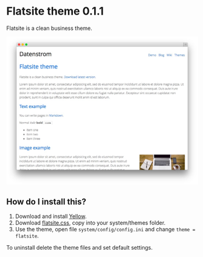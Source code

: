 Flatsite theme 0.1.1
====================
Flatsite is a clean business theme.

![Screenshot](flatsite-screenshot.jpg?raw=true)

How do I install this?
----------------------
1. Download and install [Yellow](https://github.com/markseu/yellowcms/).  
2. Download [flatsite.css](flatsite.css?raw=true), copy into your system/themes folder.  
3. Use the theme, open file `system/config/config.ini` and change `theme = flatsite`.  

To uninstall delete the theme files and set default settings.